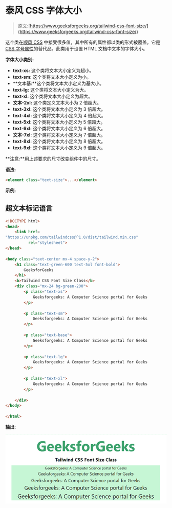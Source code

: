 # 泰风 CSS 字体大小

> 原文:[https://www.geeksforgeeks.org/tailwind-css-font-size/](https://www.geeksforgeeks.org/tailwind-css-font-size/)

这个类在[顺风 CSS](https://www.geeksforgeeks.org/css-tailwind-introduction/) 中接受很多值，其中所有的属性都以类的形式被覆盖。它是 [CSS 字号属性](https://www.geeksforgeeks.org/css-font-size-property/)的替代品。此类用于设置 HTML 文档中文本的字体大小。

**字体大小类别:**

*   **text-xs:** 这个类将文本大小定义为超小。
*   **text-sm:** 这个类将文本大小定义为小。
*   **文本基:**这个类将文本大小定义为基大小。
*   **text-lg:** 这个类将文本大小定义为大。
*   **text-xl:** 这个类将文本大小定义为超大。
*   **文本-2xl:** 这个类定义文本大小为 2 倍超大。
*   **text-3xl:** 这个类将文本大小定义为 3 倍超大。
*   **text-4xl:** 这个类将文本大小定义为 4 倍超大。
*   **text-5xl:** 这个类将文本大小定义为 5 倍超大。
*   **text-6xl:** 这个类将文本大小定义为 6 倍超大。
*   **文本-7xl:** 这个类将文本大小定义为 7 倍超大。
*   **text-8xl:** 这个类将文本大小定义为 8 倍超大。
*   **text-9xl:** 这个类将文本大小定义为 9 倍超大。

**注意:**用上述要求的尺寸改变组件中的尺寸。

**语法:**

```html
<element class="text-size">...</element>
```

**示例:**

## 超文本标记语言

```html
<!DOCTYPE html> 
<head> 
    <link href=
"https://unpkg.com/tailwindcss@^1.0/dist/tailwind.min.css" 
          rel="stylesheet"> 
</head> 

<body class="text-center mx-4 space-y-2"> 
    <h1 class="text-green-600 text-5xl font-bold">
        GeeksforGeeks
    </h1> 
    <b>Tailwind CSS Font Size Class</b> 
    <div class="mx-24 bg-green-200">
        <p class="text-xs">
            Geeksforgeeks: A Computer Science portal for Geeks
        </p>

        <p class="text-sm">
            Geeksforgeeks: A Computer Science portal for Geeks
        </p>

        <p class="text-base">
            Geeksforgeeks: A Computer Science portal for Geeks
        </p>

        <p class="text-lg">
            Geeksforgeeks: A Computer Science portal for Geeks
        </p>

        <p class="text-xl">
            Geeksforgeeks: A Computer Science portal for Geeks
        </p>

    </div>
</body> 

</html> 
```

**输出:**

![](img/7e6ffd4c86412de925c3ee026ede41ed.png)